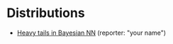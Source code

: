 # Distributions
* [Heavy tails in Bayesian NN](http://bayesiandeeplearning.org/2018/papers/64.pdf) (reporter: "your name")
